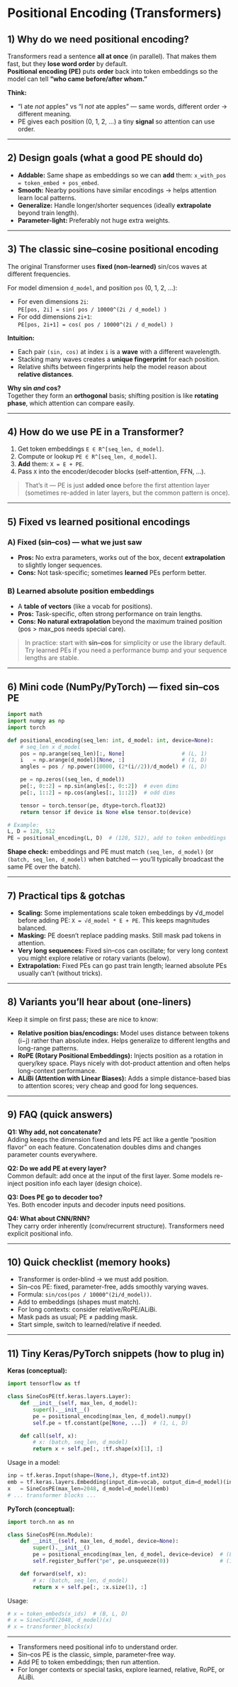 # Positional Encoding (Transformers)


## 1) Why do we need positional encoding?
Transformers read a sentence **all at once** (in parallel). That makes them fast, but they **lose word order** by default.  
**Positional encoding (PE)** puts **order** back into token embeddings so the model can tell **“who came before/after whom.”**

**Think:**  
- “I ate *not* apples” vs “I *not* ate apples” — same words, different order → different meaning.  
- PE gives each position (0, 1, 2, …) a tiny **signal** so attention can use order.

---

## 2) Design goals (what a good PE should do)
- **Addable:** Same shape as embeddings so we can **add** them: `x_with_pos = token_embed + pos_embed`.  
- **Smooth:** Nearby positions have similar encodings → helps attention learn local patterns.  
- **Generalize:** Handle longer/shorter sequences (ideally **extrapolate** beyond train length).  
- **Parameter-light:** Preferably not huge extra weights.

---

## 3) The classic sine–cosine positional encoding
The original Transformer uses **fixed (non-learned)** sin/cos waves at different frequencies.

For model dimension `d_model`, and position `pos` (0, 1, 2, …):

- For even dimensions `2i`:  
  `PE[pos, 2i] = sin( pos / 10000^(2i / d_model) )`  
- For odd dimensions `2i+1`:  
  `PE[pos, 2i+1] = cos( pos / 10000^(2i / d_model) )`

**Intuition:**  
- Each pair `(sin, cos)` at index `i` is a **wave** with a different wavelength.  
- Stacking many waves creates a **unique fingerprint** for each position.  
- Relative shifts between fingerprints help the model reason about **relative distances**.  

**Why sin *and* cos?**  
Together they form an **orthogonal** basis; shifting position is like **rotating phase**, which attention can compare easily.

---

## 4) How do we use PE in a Transformer?
1. Get token embeddings `E ∈ R^[seq_len, d_model]`.  
2. Compute or lookup `PE ∈ R^[seq_len, d_model]`.  
3. **Add** them: `X = E + PE`.  
4. Pass `X` into the encoder/decoder blocks (self-attention, FFN, …).  

> That’s it — PE is just **added once** before the first attention layer (sometimes re-added in later layers, but the common pattern is once).

---

## 5) Fixed vs learned positional encodings

### A) Fixed (sin–cos) — what we just saw
- **Pros:** No extra parameters, works out of the box, decent **extrapolation** to slightly longer sequences.  
- **Cons:** Not task-specific; sometimes **learned** PEs perform better.

### B) Learned absolute position embeddings
- A **table of vectors** (like a vocab for positions).  
- **Pros:** Task-specific, often strong performance on train lengths.  
- **Cons:** **No natural extrapolation** beyond the maximum trained position (pos > max_pos needs special care).

> In practice: start with **sin–cos** for simplicity or use the library default. Try learned PEs if you need a performance bump and your sequence lengths are stable.

---

## 6) Mini code (NumPy/PyTorch) — fixed sin–cos PE
```python
import math
import numpy as np
import torch

def positional_encoding(seq_len: int, d_model: int, device=None):
    # seq_len x d_model
    pos = np.arange(seq_len)[:, None]                  # (L, 1)
    i   = np.arange(d_model)[None, :]                  # (1, D)
    angles = pos / np.power(10000, (2*(i//2))/d_model) # (L, D)

    pe = np.zeros((seq_len, d_model))
    pe[:, 0::2] = np.sin(angles[:, 0::2])  # even dims
    pe[:, 1::2] = np.cos(angles[:, 1::2])  # odd dims

    tensor = torch.tensor(pe, dtype=torch.float32)
    return tensor if device is None else tensor.to(device)

# Example:
L, D = 128, 512
PE = positional_encoding(L, D)  # (128, 512), add to token embeddings
```

**Shape check:** embeddings and PE must match `(seq_len, d_model)` (or `(batch, seq_len, d_model)` when batched — you’ll typically broadcast the same PE over the batch).

---

## 7) Practical tips & gotchas
- **Scaling:** Some implementations scale token embeddings by √d_model before adding PE: `X = √d_model * E + PE`. This keeps magnitudes balanced.  
- **Masking:** PE doesn’t replace padding masks. Still mask pad tokens in attention.  
- **Very long sequences:** Fixed sin–cos can oscillate; for very long context you might explore relative or rotary variants (below).  
- **Extrapolation:** Fixed PEs can go past train length; learned absolute PEs usually can’t (without tricks).

---

## 8) Variants you’ll hear about (one-liners)
Keep it simple on first pass; these are nice to know:  
- **Relative position bias/encodings:** Model uses distance between tokens (i−j) rather than absolute index. Helps generalize to different lengths and long-range patterns.  
- **RoPE (Rotary Positional Embeddings):** Injects position as a rotation in query/key space. Plays nicely with dot-product attention and often helps long-context performance.  
- **ALiBi (Attention with Linear Biases):** Adds a simple distance-based bias to attention scores; very cheap and good for long sequences.

---

## 9) FAQ (quick answers)
**Q1: Why add, not concatenate?**  
Adding keeps the dimension fixed and lets PE act like a gentle “position flavor” on each feature. Concatenation doubles dims and changes parameter counts everywhere.  

**Q2: Do we add PE at every layer?**  
Common default: add once at the input of the first layer. Some models re-inject position info each layer (design choice).  

**Q3: Does PE go to decoder too?**  
Yes. Both encoder inputs and decoder inputs need positions.  

**Q4: What about CNN/RNN?**  
They carry order inherently (conv/recurrent structure). Transformers need explicit positional info.

---

## 10) Quick checklist (memory hooks)
- Transformer is order-blind → we must add position.  
- Sin–cos PE: fixed, parameter-free, adds smoothly varying waves.  
- Formula: `sin/cos(pos / 10000^(2i/d_model))`.  
- Add to embeddings (shapes must match).  
- For long contexts: consider relative/RoPE/ALiBi.  
- Mask pads as usual; PE ≠ padding mask.  
- Start simple, switch to learned/relative if needed.

---

## 11) Tiny Keras/PyTorch snippets (how to plug in)

**Keras (conceptual):**
```python
import tensorflow as tf

class SineCosPE(tf.keras.layers.Layer):
    def __init__(self, max_len, d_model):
        super().__init__()
        pe = positional_encoding(max_len, d_model).numpy()
        self.pe = tf.constant(pe[None, ...])  # (1, L, D)

    def call(self, x):
        # x: (batch, seq_len, d_model)
        return x + self.pe[:, :tf.shape(x)[1], :]
```

Usage in a model:
```python
inp = tf.keras.Input(shape=(None,), dtype=tf.int32)
emb = tf.keras.layers.Embedding(input_dim=vocab, output_dim=d_model)(inp)
x   = SineCosPE(max_len=2048, d_model=d_model)(emb)
# ... transformer blocks ...
```

**PyTorch (conceptual):**
```python
import torch.nn as nn

class SineCosPE(nn.Module):
    def __init__(self, max_len, d_model, device=None):
        super().__init__()
        pe = positional_encoding(max_len, d_model, device=device)  # (L, D)
        self.register_buffer("pe", pe.unsqueeze(0))                # (1, L, D)

    def forward(self, x):
        # x: (batch, seq_len, d_model)
        return x + self.pe[:, :x.size(1), :]
```

Usage:
```python
# x = token_embeds(x_ids)  # (B, L, D)
# x = SineCosPE(2048, d_model)(x)
# x = transformer_blocks(x)
```

---

- Transformers need positional info to understand order.  
- Sin–cos PE is the classic, simple, parameter-free way.  
- Add PE to token embeddings; then run attention.  
- For longer contexts or special tasks, explore learned, relative, RoPE, or ALiBi.